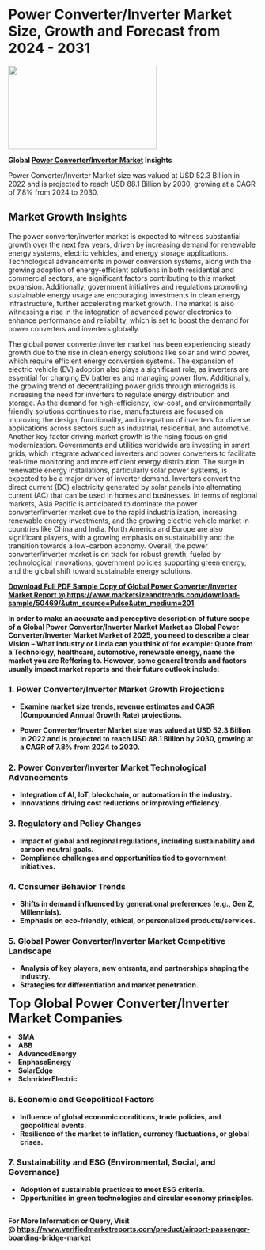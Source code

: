 <H1>Power Converter/Inverter Market Size, Growth and Forecast from 2024 - 2031</H1><img class="aligncenter size-medium wp-image-584254" src="https://thirdeyenews.in/wp-content/uploads/2024/09/Global-Market-Research-300x168.jpeg" alt="" width="300" height="168" /><p><strong>Global&nbsp;<a href="https://www.marketsizeandtrends.com/download-sample/50469/&amp;utm_source=Pulse&amp;utm_medium=201">Power Converter/Inverter Market</a> Insights</strong></p><p>Power Converter/Inverter Market size was valued at USD 52.3 Billion in 2022 and is projected to reach USD 88.1 Billion by 2030, growing at a CAGR of 7.8% from 2024 to 2030.</p><p><h2>Market Growth Insights</h2> <p>The power converter/inverter market is expected to witness substantial growth over the next few years, driven by increasing demand for renewable energy systems, electric vehicles, and energy storage applications. Technological advancements in power conversion systems, along with the growing adoption of energy-efficient solutions in both residential and commercial sectors, are significant factors contributing to this market expansion. Additionally, government initiatives and regulations promoting sustainable energy usage are encouraging investments in clean energy infrastructure, further accelerating market growth. The market is also witnessing a rise in the integration of advanced power electronics to enhance performance and reliability, which is set to boost the demand for power converters and inverters globally.</p> <p><strong><a href="#"></a></strong></p> <p>The global power converter/inverter market has been experiencing steady growth due to the rise in clean energy solutions like solar and wind power, which require efficient energy conversion systems. The expansion of electric vehicle (EV) adoption also plays a significant role, as inverters are essential for charging EV batteries and managing power flow. Additionally, the growing trend of decentralizing power grids through microgrids is increasing the need for inverters to regulate energy distribution and storage. As the demand for high-efficiency, low-cost, and environmentally friendly solutions continues to rise, manufacturers are focused on improving the design, functionality, and integration of inverters for diverse applications across sectors such as industrial, residential, and automotive. Another key factor driving market growth is the rising focus on grid modernization. Governments and utilities worldwide are investing in smart grids, which integrate advanced inverters and power converters to facilitate real-time monitoring and more efficient energy distribution. The surge in renewable energy installations, particularly solar power systems, is expected to be a major driver of inverter demand. Inverters convert the direct current (DC) electricity generated by solar panels into alternating current (AC) that can be used in homes and businesses. In terms of regional markets, Asia Pacific is anticipated to dominate the power converter/inverter market due to the rapid industrialization, increasing renewable energy investments, and the growing electric vehicle market in countries like China and India. North America and Europe are also significant players, with a growing emphasis on sustainability and the transition towards a low-carbon economy. Overall, the power converter/inverter market is on track for robust growth, fueled by technological innovations, government policies supporting green energy, and the global shift toward sustainable energy solutions.</p> <p><strong><a href="#"></p><p><span class=""><strong>Download Full PDF Sample Copy of Global Power Converter/Inverter Market Report</strong> @ <a href="https://www.marketsizeandtrends.com/download-sample/50469/&amp;utm_source=Pulse&amp;utm_medium=201" target="_blank">https://www.marketsizeandtrends.com/download-sample/50469/&amp;utm_source=Pulse&amp;utm_medium=201</a></span></p><p>In order to make an accurate and perceptive description of future scope of a Global&nbsp;Power Converter/Inverter Market Market as Global&nbsp;Power Converter/Inverter Market Market of 2025, you need to describe a clear Vision &ndash; What Industry or Linda can you think of for example: Quote from a Technology, healthcare, automotive, renewable energy, name the market you are Reffering to. However, some general trends and factors usually impact market reports and their future outlook include:</p><h3>1.&nbsp;<strong>Power Converter/Inverter Market Growth Projections</strong></h3><ul><li>Examine market size trends, revenue estimates and CAGR (Compounded Annual Growth Rate) projections.</li><li><p>Power Converter/Inverter Market size was valued at USD 52.3 Billion in 2022 and is projected to reach USD 88.1 Billion by 2030, growing at a CAGR of 7.8% from 2024 to 2030.</p></li></ul><h3>2.&nbsp;<strong>Power Converter/Inverter Market Technological Advancements</strong></h3><ul><li>Integration of AI, IoT, blockchain, or automation in the industry.</li><li>Innovations driving cost reductions or improving efficiency.</li></ul><h3>3.&nbsp;<strong>Regulatory and Policy Changes</strong></h3><ul><li>Impact of global and regional regulations, including sustainability and carbon-neutral goals.</li><li>Compliance challenges and opportunities tied to government initiatives.</li></ul><h3>4.&nbsp;<strong>Consumer Behavior Trends</strong></h3><ul><li>Shifts in demand influenced by generational preferences (e.g., Gen Z, Millennials).</li><li>Emphasis on eco-friendly, ethical, or personalized products/services.</li></ul><h3>5.&nbsp;<strong>Global Power Converter/Inverter Market Competitive Landscape</strong></h3><ul><li>Analysis of key players, new entrants, and partnerships shaping the industry.</li><li>Strategies for differentiation and market penetration.</li></ul><p data-pm-slice="1 1 []"><span style="color: inherit; font-family: inherit; font-size: 25px;">Top Global Power Converter/Inverter Market Companies</span></p><div class="" data-test-id=""><p><li>SMA</li><li> ABB</li><li> AdvancedEnergy</li><li> EnphaseEnergy</li><li> SolarEdge</li><li> SchnriderElectric</li></p></div><h3>6.&nbsp;<strong>Economic and Geopolitical Factors</strong></h3><ul><li>Influence of global economic conditions, trade policies, and geopolitical events.</li><li>Resilience of the market to inflation, currency fluctuations, or global crises.</li></ul><h3>7.&nbsp;<strong>Sustainability and ESG (Environmental, Social, and Governance)</strong></h3><ul><li>Adoption of sustainable practices to meet ESG criteria.</li><li>Opportunities in green technologies and circular economy principles.</li></ul><h2><strong style="font-size: 14px;">For More Information or Query, Visit @&nbsp;</strong><a style="background-color: #ffffff; font-size: 14px;" href="https://www.marketsizeandtrends.com/report/power-converter-inverter-market/" target="_blank">https://www.verifiedmarketreports.com/product/airport-passenger-boarding-bridge-market</a></h2>

